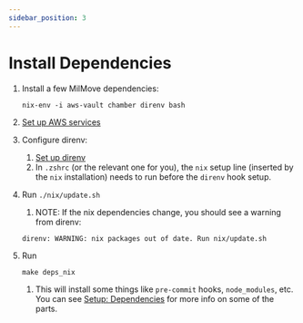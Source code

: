 ```yaml
---
sidebar_position: 3
---
```


# Install Dependencies

1. Install a few MilMove dependencies:

   ```shell
   nix-env -i aws-vault chamber direnv bash
   ```

1. [Set up AWS services](/docs/about/application-setup/aws-services.md)

1. Configure direnv:

   1. [Set up direnv](/docs/about/application-setup/direnv.md)
   1. In `.zshrc` (or the relevant one for you), the `nix` setup line (inserted by the `nix` installation) needs to run
      before the `direnv` hook setup.

1. Run `./nix/update.sh`

   1. NOTE: If the nix dependencies change, you should see a warning from direnv:

   ```text
   direnv: WARNING: nix packages out of date. Run nix/update.sh
   ```

1. Run

   ```shell
   make deps_nix
   ```

   1. This will install some things like `pre-commit` hooks, `node_modules`, etc. You can see
      [Setup: Dependencies](/docs/about/application-setup/dependencies) for more info on some of the parts.
